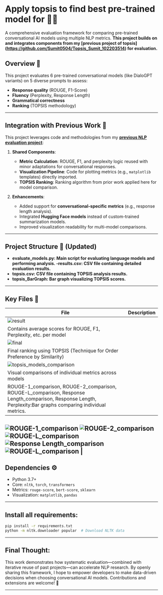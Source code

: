 # Apply topsis to find best pre-trained model for 🧠🤖

A comprehensive evaluation framework for comparing pre-trained conversational AI models using multiple NLP metrics. **This project builds on and integrates components from my [previous project of topsis] (https://github.com/Sumit0504/Topsis_Sumit_102203514) for evaluation.**

## Overview 📌
This project evaluates 6 pre-trained conversational models (like DialoGPT variants) on 5 diverse prompts to assess:
- **Response quality** (ROUGE, F1-Score)
- **Fluency** (Perplexity, Response Length)
- **Grammatical correctness** 
- **Ranking** (TOPSIS methodology)

---

## Integration with Previous Work 🔄
This project leverages code and methodologies from my **[previous NLP evaluation project](link_to_previous_project_repo)**:
1. **Shared Components**:
   - **Metric Calculation**: ROUGE, F1, and perplexity logic reused with minor adaptations for conversational responses.
   - **Visualization Pipeline**: Code for plotting metrics (e.g., `matplotlib` templates) directly imported.
   - **TOPSIS Ranking**: Ranking algorithm from prior work applied here for model comparison.

2. **Enhancements**:
   - Added support for **conversational-specific metrics** (e.g., response length analysis).
   - Integrated **Hugging Face models** instead of custom-trained summarization models.
   - Improved visualization readability for multi-model comparisons.

---

## Project Structure 🌳 (Updated)

- **evaluate_models.py: Main script for evaluating language models and performing analysis. -results.csv: CSV file containing detailed evaluation results.**
- **topsis.csv: CSV file containing TOPSIS analysis results.**
- **topsis_BarGraph: Bar graph visualizing TOPSIS scores.**


---

## Key Files 📄
| File | Description |
|------|-------------|
| ![result](https://github.com/user-attachments/assets/31eb5963-42f0-4470-bfbc-5a579d63054c)
 | Contains average scores for ROUGE, F1, Perplexity, etc. per model |
| ![final](https://github.com/user-attachments/assets/cec1ca3e-78e7-40e3-ae64-40bf84e85be9)
 | Final ranking using TOPSIS (Technique for Order Preference by Similarity) |
| ![topsis_models_comparison](https://github.com/user-attachments/assets/13ef83dd-6c04-45e1-bf39-f84b38b39b26)
 | Visual comparisons of individual metrics across models |
|ROUGE-1_comparison, ROUGE-2_comparison, ROUGE-L_comparison, Response Length_comparison, Response Length, Perplexity:Bar graphs comparing individual metrics.
![ROUGE-1_comparison](https://github.com/user-attachments/assets/45bf1a7d-eb54-45c6-ae32-0ed45c52552b)
![ROUGE-2_comparison](https://github.com/user-attachments/assets/1ef357e4-18ab-4fc8-a928-70c3b5155229)
![ROUGE-L_comparison](https://github.com/user-attachments/assets/5a7ec9b8-78c4-4cbb-b3c9-84afe369f65c)
![Response Length_comparison](https://github.com/user-attachments/assets/c8fc93a4-c5b2-47a7-a7df-975661714ddc)
![ROUGE-L_comparison](https://github.com/user-attachments/assets/776c7495-71f2-48bf-bdfa-fa774aebd6c5)
|
 ---
## Dependencies ⚙️
- Python 3.7+
- Core: `nltk`, `torch`, `transformers`
- Metrics: `rouge-score`, `bert-score`, `sklearn`
- Visualization: `matplotlib`, `pandas`
---
## Install all requirements:
```bash
pip install -r requirements.txt
python -m nltk.downloader popular  # Download NLTK data
```
---
## Final Thought:

This work demonstrates how systematic evaluation—combined with iterative reuse of past projects—can accelerate NLP research. By openly sharing this framework, I hope to empower developers to make data-driven decisions when choosing conversational AI models. Contributions and extensions are welcome! 🚀

---
